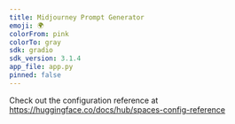 ```yaml
---
title: Midjourney Prompt Generator
emoji: 🌍
colorFrom: pink
colorTo: gray
sdk: gradio
sdk_version: 3.1.4
app_file: app.py
pinned: false
---
```


Check out the configuration reference at https://huggingface.co/docs/hub/spaces-config-reference
